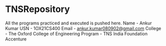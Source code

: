 # TNSRepository
All the programs practiced and executed is pushed here.
Name - Ankur Kumar
USN - 1OX21CS400
Email - ankur.kumar080902@gmail.com
College - The Oxford College of Engineering
Program - TNS India Foundation Accenture
